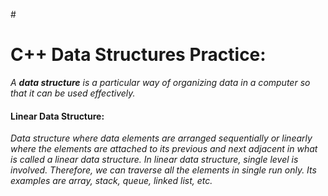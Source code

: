 #<h1>C++ Data Structures Practice:</h1>
<i>A <b>data structure</b> is a particular way of organizing data in a computer so that it can be used effectively.</i> 
<h4>Linear Data Structure:</h4>
<i>Data structure where data elements are arranged sequentially or linearly where the elements are attached to its previous and next adjacent in what is called a linear data structure. In linear data structure, single level is involved. Therefore, we can traverse all the elements in single run only. Its examples are array, stack, queue, linked list, etc.</i>
